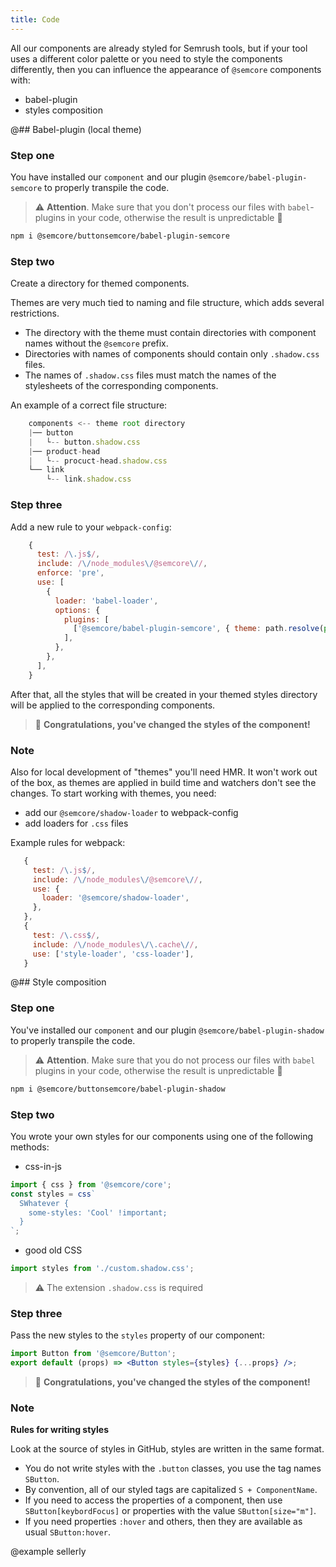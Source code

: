 ```yaml
---
title: Code
---
```


All our components are already styled for Semrush tools, but if your tool uses a different color palette or you need to style the components differently, then you can influence the appearance of `@semcore` components with:

- babel-plugin
- styles composition

@## Babel-plugin (local theme)

### Step one

You have installed our `component` and our plugin `@semcore/babel-plugin-semcore` to properly transpile the code.

> ⚠️ **Attention**. Make sure that you don't process our files with `babel`-plugins in your code, otherwise the result is unpredictable 🤕

```bash
npm i @semcore/buttonsemcore/babel-plugin-semcore
```

### Step two

Create a directory for themed components.

Themes are very much tied to naming and file structure, which adds several restrictions.

- The directory with the theme must contain directories with component names without the `@semcore` prefix.
- Directories with names of components should contain only `.shadow.css` files.
- The names of `.shadow.css` files must match the names of the stylesheets of the corresponding components.

An example of a correct file structure:

```javascript
    components <-- theme root directory
    |── button
    |   └-- button.shadow.css
    |── product-head
    |   └-- procuct-head.shadow.css
    └── link
        └-- link.shadow.css
```

### Step three

Add a new rule to your `webpack-config`:

```javascript
    {
      test: /\.js$/,
      include: /\/node_modules\/@semcore\//,
      enforce: 'pre',
      use: [
        {
          loader: 'babel-loader',
          options: {
            plugins: [
              ['@semcore/babel-plugin-semcore', { theme: path.resolve(process.cwd(), 'directory-with-theme') }],
            ],
          },
        },
      ],
    }
```

After that, all the styles that will be created in your themed styles directory will be applied to the corresponding components.

> 👯‍ **Congratulations, you've changed the styles of the component!**

### Note

Also for local development of "themes" you'll need HMR. It won't work out of the box, as themes are applied in build time and watchers don't see the changes.
To start working with themes, you need:

- add our `@semcore/shadow-loader` to webpack-config
- add loaders for `.css` files

Example rules for webpack:

```javascript
   {
     test: /\.js$/,
     include: /\/node_modules\/@semcore\//,
     use: {
       loader: '@semcore/shadow-loader',
     },
   },
   {
     test: /\.css$/,
     include: /\/node_modules\/\.cache\//,
     use: ['style-loader', 'css-loader'],
   }
```

@## Style composition

### Step one

You've installed our `component` and our plugin `@semcore/babel-plugin-shadow` to properly transpile the code.

> ⚠️ **Attention**. Make sure that you do not process our files with `babel` plugins in your code, otherwise the result is unpredictable 🤕

```bash
npm i @semcore/buttonsemcore/babel-plugin-shadow
```

### Step two

You wrote your own styles for our components using one of the following methods:

- css-in-js

```jsx
import { css } from '@semcore/core';
const styles = css`
  SWhatever {
    some-styles: 'Cool' !important;
  }
`;
```

- good old CSS

```jsx
import styles from './custom.shadow.css';
```

> ⚠️ The extension `.shadow.css` is required

### Step three

Pass the new styles to the `styles` property of our component:

```jsx
import Button from '@semcore/Button';
export default (props) => <Button styles={styles} {...props} />;
```

> 👯‍ **Congratulations, you've changed the styles of the component!**

### Note

**Rules for writing styles**

Look at the source of styles in GitHub, styles are written in the same format.

- You do not write styles with the `.button` classes, you use the tag names `SButton`.
- By convention, all of our styled tags are capitalized `S + ComponentName`.
- If you need to access the properties of a component, then use `SButton[keybordFocus]` or properties with the value `SButton[size="m"]`.
- If you need properties `:hover` and others, then they are available as usual `SButton:hover`.

@example sellerly

